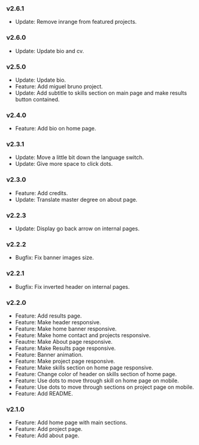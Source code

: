 ### v2.6.1

-   Update: Remove inrange from featured projects.

### v2.6.0

-   Update: Update bio and cv.

### v2.5.0

-   Update: Update bio.
-   Feature: Add miguel bruno project.
-   Update: Add subtitle to skills section on main page and make results button contained.

### v2.4.0

-   Feature: Add bio on home page.

### v2.3.1

-   Update: Move a little bit down the language switch.
-   Update: Give more space to click dots.

### v2.3.0

-   Feature: Add credits.
-   Update: Translate master degree on about page.

### v2.2.3

-   Update: Display go back arrow on internal pages.

### v2.2.2

-   Bugfix: Fix banner images size.

### v2.2.1

-   Bugfix: Fix inverted header on internal pages.

### v2.2.0

-   Feature: Add results page.
-   Feature: Make header responsive.
-   Feature: Make home banner responsive.
-   Feature: Make home contact and projects responsive.
-   Feautre: Make About page responsive.
-   Feature: Make Results page responsive.
-   Feature: Banner animation.
-   Feature: Make project page responsive.
-   Feature: Make skills section on home page responsive.
-   Feature: Change color of header on skills section of home page.
-   Feature: Use dots to move through skill on home page on mobile.
-   Feature: Use dots to move through sections on project page on mobile.
-   Feature: Add README.

### v2.1.0

-   Feature: Add home page with main sections.
-   Feature: Add project page.
-   Feature: Add about page.
